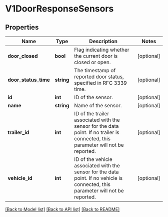 # V1DoorResponseSensors

## Properties
Name | Type | Description | Notes
------------ | ------------- | ------------- | -------------
**door_closed** | **bool** | Flag indicating whether the current door is closed or open. | [optional] 
**door_status_time** | **string** | The timestamp of reported door status, specified in RFC 3339 time. | [optional] 
**id** | **int** | ID of the sensor. | [optional] 
**name** | **string** | Name of the sensor. | [optional] 
**trailer_id** | **int** | ID of the trailer associated with the sensor for the data point. If no trailer is connected, this parameter will not be reported. | [optional] 
**vehicle_id** | **int** | ID of the vehicle associated with the sensor for the data point. If no vehicle is connected, this parameter will not be reported. | [optional] 

[[Back to Model list]](../../README.md#documentation-for-models) [[Back to API list]](../../README.md#documentation-for-api-endpoints) [[Back to README]](../../README.md)


